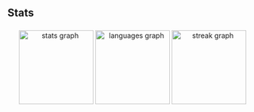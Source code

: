<h2 align="left">Stats</h2>

###

<div align="center">
  <img src="https://github-readme-stats.vercel.app/api?username=MatrixRM&hide_title=false&hide_rank=false&show_icons=true&include_all_commits=true&count_private=true&disable_animations=false&theme=github_dark&locale=pt-br&hide_border=false&order=1" height="150" alt="stats graph"  />
  <img src="https://github-readme-stats.vercel.app/api/top-langs?username=MatrixRM&locale=en&hide_title=true&layout=compact&card_width=320&langs_count=5&theme=github_dark&hide_border=false&order=2" height="150" alt="languages graph"  />
  <img src="https://streak-stats.demolab.com?user=MatrixRM&locale=en&mode=daily&theme=github_dark&hide_border=false&border_radius=6&date_format=j/n%5B/Y%5D&order=3" height="150" alt="streak graph"  />
</div>

###
